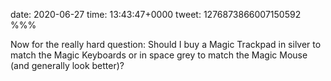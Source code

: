 date: 2020-06-27
time: 13:43:47+0000
tweet: 1276873866007150592
%%%

Now for the really hard question: Should I buy a Magic Trackpad in silver to match the Magic Keyboards or in space grey to match the Magic Mouse (and generally look better)?
